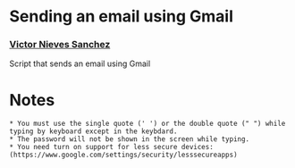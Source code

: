 # Sending an email using Gmail

### [Victor Nieves Sanchez](https://twitter.com/VictorNS69)

Script that sends an email using Gmail

# Notes
```
* You must use the single quote (' ') or the double quote (" ") while typing by keyboard except in the keybdard.
* The password will not be shown in the screen while typing.
* You need turn on support for less secure devices:(https://www.google.com/settings/security/lesssecureapps)
```
